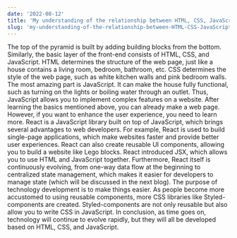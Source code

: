 ```yaml
---
date: '2022-08-12'
title: 'My understanding of the relationship between HTML, CSS, JavaScript and React'
slug: 'my-understanding-of-the-relationship-between-HTML-CSS-JavaScript-and-React'
---
```


The top of the pyramid is built by adding building blocks from the bottom. Similarly, the basic layer of the front-end consists of HTML, CSS, and JavaScript.
HTML determines the structure of the web page, just like a house contains a living room, bedroom, bathroom, etc.
CSS determines the style of the web page, such as white kitchen walls and pink bedroom walls.
The most amazing part is JavaScript. It can make the house fully functional, such as turning on the lights or boiling water through an outlet. Thus, JavaScript allows you to implement complex features on a website.
After learning the basics mentioned above, you can already make a web page. However, if you want to enhance the user experience, you need to learn more.
React is a JavaScript library built on top of JavaScript, which brings several advantages to web developers. For example, React is used to build single-page applications, which make websites faster and provide better user experiences. React can also create reusable UI components, allowing you to build a website like Lego blocks. React introduced JSX, which allows you to use HTML and JavaScript together.
Furthermore, React itself is continuously evolving, from one-way data flow at the beginning to centralized state management, which makes it easier for developers to manage state (which will be discussed in the next blog).
The purpose of technology development is to make things easier. As people become more accustomed to using reusable components, more CSS libraries like Styled-components are created. Styled-components are not only reusable but also allow you to write CSS in JavaScript.
In conclusion, as time goes on, technology will continue to evolve rapidly, but they will all be developed based on HTML, CSS, and JavaScript.
